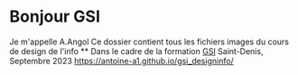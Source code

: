  # Bonjour GSI

Je m'appelle A.Angol
Ce dossier contient tous les fichiers images du cours de design de l'info **
Dans le cadre de la formation [GSI](https://humanites-numeriques.univ-paris8.fr/-Master-G-S-I-)
Saint-Denis, Septembre 2023
 https://antoine-a1.github.io/gsi_designinfo/ 
